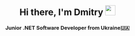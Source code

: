 <h1 align="center">Hi there, I'm Dmitry
  <img src="https://github.com/blackcater/blackcater/raw/main/images/Hi.gif" height="32"/>
</h1>
<h3 align="center">Junior .NET Software Developer from Ukraine🇺🇦</h3>

<!--
**fan1ech00/fan1ech00** is a ✨ _special_ ✨ repository because its `README.md` (this file) appears on your GitHub profile.

Here are some ideas to get you started:

- 🔭 I’m currently working on ...
- 🌱 I’m currently learning ...
- 👯 I’m looking to collaborate on ...
- 🤔 I’m looking for help with ...
- 💬 Ask me about ...
- 📫 How to reach me: ...
- 😄 Pronouns: ...
- ⚡ Fun fact: ...
-->

